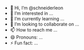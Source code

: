 - 👋 Hi, I’m @schneiderleon
- 👀 I’m interested in ...
- 🌱 I’m currently learning ...
- 💞️ I’m looking to collaborate on ...
- 📫 How to reach me ...
- 😄 Pronouns: ...
- ⚡ Fun fact: ...

<!---
schneiderleon/schneiderleon is a ✨ special ✨ repository because its `README.md` (this file) appears on your GitHub profile.
You can click the Preview link to take a look at your changes.
--->
